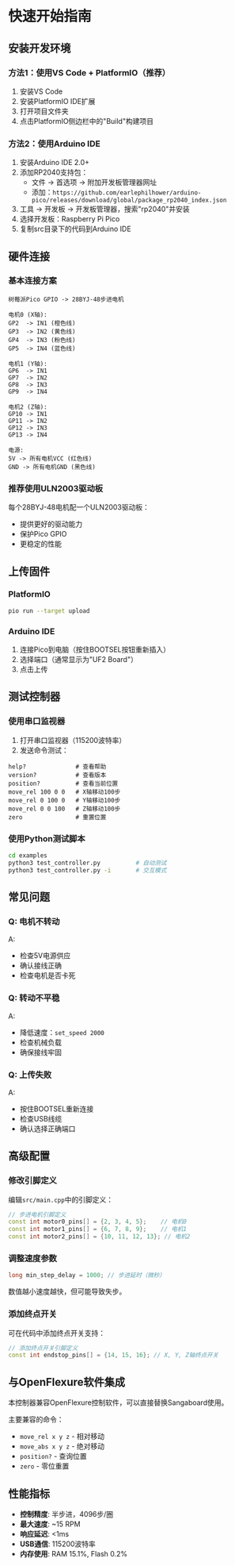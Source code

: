 # 快速开始指南

## 安装开发环境

### 方法1：使用VS Code + PlatformIO（推荐）

1. 安装VS Code
2. 安装PlatformIO IDE扩展
3. 打开项目文件夹
4. 点击PlatformIO侧边栏中的"Build"构建项目

### 方法2：使用Arduino IDE

1. 安装Arduino IDE 2.0+
2. 添加RP2040支持包：
   - 文件 -> 首选项 -> 附加开发板管理器网址
   - 添加：`https://github.com/earlephilhower/arduino-pico/releases/download/global/package_rp2040_index.json`
3. 工具 -> 开发板 -> 开发板管理器，搜索"rp2040"并安装
4. 选择开发板：Raspberry Pi Pico
5. 复制src目录下的代码到Arduino IDE

## 硬件连接

### 基本连接方案

```
树莓派Pico GPIO -> 28BYJ-48步进电机

电机0 (X轴):
GP2  -> IN1 (橙色线)
GP3  -> IN2 (黄色线)  
GP4  -> IN3 (粉色线)
GP5  -> IN4 (蓝色线)

电机1 (Y轴):
GP6  -> IN1
GP7  -> IN2
GP8  -> IN3
GP9  -> IN4

电机2 (Z轴):
GP10 -> IN1
GP11 -> IN2
GP12 -> IN3
GP13 -> IN4

电源:
5V -> 所有电机VCC (红色线)
GND -> 所有电机GND (黑色线)
```

### 推荐使用ULN2003驱动板

每个28BYJ-48电机配一个ULN2003驱动板：
- 提供更好的驱动能力
- 保护Pico GPIO
- 更稳定的性能

## 上传固件

### PlatformIO
```bash
pio run --target upload
```

### Arduino IDE
1. 连接Pico到电脑（按住BOOTSEL按钮重新插入）
2. 选择端口（通常显示为"UF2 Board"）
3. 点击上传

## 测试控制器

### 使用串口监视器

1. 打开串口监视器（115200波特率）
2. 发送命令测试：

```
help?              # 查看帮助
version?           # 查看版本
position?          # 查看当前位置
move_rel 100 0 0   # X轴移动100步
move_rel 0 100 0   # Y轴移动100步
move_rel 0 0 100   # Z轴移动100步
zero               # 重置位置
```

### 使用Python测试脚本

```bash
cd examples
python3 test_controller.py          # 自动测试
python3 test_controller.py -i       # 交互模式
```

## 常见问题

### Q: 电机不转动
A: 
- 检查5V电源供应
- 确认接线正确
- 检查电机是否卡死

### Q: 转动不平稳
A:
- 降低速度：`set_speed 2000`
- 检查机械负载
- 确保接线牢固

### Q: 上传失败
A:
- 按住BOOTSEL重新连接
- 检查USB线缆
- 确认选择正确端口

## 高级配置

### 修改引脚定义

编辑`src/main.cpp`中的引脚定义：

```cpp
// 步进电机引脚定义
const int motor0_pins[] = {2, 3, 4, 5};    // 电机0
const int motor1_pins[] = {6, 7, 8, 9};    // 电机1 
const int motor2_pins[] = {10, 11, 12, 13}; // 电机2
```

### 调整速度参数

```cpp
long min_step_delay = 1000; // 步进延时（微秒）
```

数值越小速度越快，但可能导致失步。

### 添加终点开关

可在代码中添加终点开关支持：

```cpp
// 添加终点开关引脚定义
const int endstop_pins[] = {14, 15, 16}; // X, Y, Z轴终点开关
```

## 与OpenFlexure软件集成

本控制器兼容OpenFlexure控制软件，可以直接替换Sangaboard使用。

主要兼容的命令：
- `move_rel x y z` - 相对移动
- `move_abs x y z` - 绝对移动  
- `position?` - 查询位置
- `zero` - 零位重置

## 性能指标

- **控制精度**: 半步进，4096步/圈
- **最大速度**: ~15 RPM
- **响应延迟**: <1ms
- **USB通信**: 115200波特率
- **内存使用**: RAM 15.1%, Flash 0.2%
